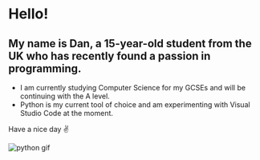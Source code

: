# Hello!
## My name is Dan, a 15-year-old student from the UK who has recently found a passion in programming.

- I am currently studying Computer Science for my GCSEs and will be continuing with the A level.
- Python is my current tool of choice and am experimenting with Visual Studio Code at the moment.

Have a nice day ✌️

![python gif](https://media4.giphy.com/media/v1.Y2lkPTc5MGI3NjExemFiNDg2bmZ6aDlrOW56aWYzMTJwY29kcjBqeWRxaWlyYWd3ODBocCZlcD12MV9pbnRlcm5hbF9naWZfYnlfaWQmY3Q9Zw/KAq5w47R9rmTuvWOWa/giphy.webp)
